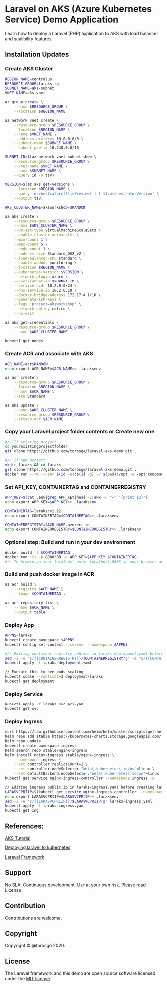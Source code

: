 # Laravel on AKS (Azure Kubernetes Service) Demo Application

Learn how to deploy a Laravel (PHP) application to AKS with load balancer and scalibility features.

## Installation Updates

### Create AKS Cluster

```bash
REGION_NAME=centralus
RESOURCE_GROUP=laraks-rg
SUBNET_NAME=aks-subnet
VNET_NAME=aks-vnet

az group create \
    --name $RESOURCE_GROUP \
    --location $REGION_NAME

az network vnet create \
    --resource-group $RESOURCE_GROUP \
    --location $REGION_NAME \
    --name $VNET_NAME \
    --address-prefixes 10.0.0.0/8 \
    --subnet-name $SUBNET_NAME \
    --subnet-prefix 10.240.0.0/16

SUBNET_ID=$(az network vnet subnet show \
    --resource-group $RESOURCE_GROUP \
    --vnet-name $VNET_NAME \
    --name $SUBNET_NAME \
    --query id -o tsv)

VERSION=$(az aks get-versions \
    --location $REGION_NAME \
    --query 'orchestrators[?!isPreview] | [-1].orchestratorVersion' \
    --output tsv)

AKS_CLUSTER_NAME=aksworkshop-$RANDOM

az aks create \
    --resource-group $RESOURCE_GROUP \
    --name $AKS_CLUSTER_NAME \
    --vm-set-type VirtualMachineScaleSets \
    --enable-cluster-autoscaler \
    --min-count 1 \
    --max-count 5 \
    --node-count 1 \
    --node-vm-size Standard_DS2_v2 \
    --load-balancer-sku standard \
    --enable-addons monitoring \
    --location $REGION_NAME \
    --kubernetes-version $VERSION \
    --network-plugin azure \
    --vnet-subnet-id $SUBNET_ID \
    --service-cidr 10.2.0.0/24 \
    --dns-service-ip 10.2.0.10 \
    --docker-bridge-address 172.17.0.1/16 \
    --generate-ssh-keys \
    --tags 'project=aksworkshop' \
    --network-policy calico \
    --no-wait

az aks get-credentials \
    --resource-group $RESOURCE_GROUP \
    --name $AKS_CLUSTER_NAME

kubectl get nodes
```

### Create ACR and associate with AKS


```bash
ACR_NAME=acr$RANDOM
echo export ACR_NAME=$ACR_NAME>> .laraksenv

az acr create \
    --resource-group $RESOURCE_GROUP \
    --location $REGION_NAME \
    --name $ACR_NAME \
    --sku Standard

az aks update \
    --name $AKS_CLUSTER_NAME \
    --resource-group $RESOURCE_GROUP \
    --attach-acr $ACR_NAME
```

### Copy your Laravel project folder contents or Create new one

```bash
#// If existing project
cd yourexistingprojectfolder
git clone https://github.com/torosgo/laravel-aks-demo.git .

#// If new project
mkdir laraks && cd laraks
git clone https://github.com/torosgo/laravel-aks-demo.git .
docker run --rm --user $(id -u):$(id -g) -v $(pwd):/opt -w /opt composer create-project --prefer-dist laravel/laravel .
```

### Set API_KEY, CONTAINERTAG and CONTAINERREGISTRY

```bash
APP_KEY=$(cat .env|grep APP_KEY|head -1|awk -F "=" '{print $2}')
echo export APP_KEY=$APP_KEY>> .laraksenv

CONTAINERTAG=laraks:v1.12
echo export CONTAINERTAG=$CONTAINERTAG>> .laraksenv

CONTAINERREGISTRY=$ACR_NAME.azurecr.io
echo export CONTAINERREGISTRY=$CONTAINERREGISTRY>> .laraksenv
```

### Optional step: Build and run in your dev environment

```bash
docker build -t $CONTAINERTAG .
docker run -ti -p 8888:80 -e APP_KEY=$APP_KEY $CONTAINERTAG
#// To browse on your localhost enter localhost:8888 in your browser address bar

```

### Build and push docker image in ACR

```bash
az acr build \
    --registry $ACR_NAME \
    --image $CONTAINERTAG .

az acr repository list \
    --name $ACR_NAME \
    --output table
```

### Deploy App


```bash
APPNS=laraks
kubectl create namespace $APPNS
kubectl config set-context --current --namespace $APPNS

#// Editing container registry address in laraks-deployment.yaml before creating the deployment
sed -i -e "s/{{CONTAINERREGISTRY}}/$CONTAINERREGISTRY/g" -e "s/{{CONTAINERTAG}}/$CONTAINERTAG/g" -e "s/{{APP_KEY}}/$APP_KEY/g" laraks-deployment.yaml
kubectl apply -f laraks-deployment.yaml 

// Execute this to see pods scaling
kubectl scale --replicas=3 deployment/laraks
kubectl get deployment
```

### Deploy Service


```bash
kubectl apply -f laraks-svc-pri.yaml 
kubectl get svc
```

### Deploy Ingress


```bash
curl https://raw.githubusercontent.com/helm/helm/master/scripts/get-helm-3 | bash
helm repo add stable https://kubernetes-charts.storage.googleapis.com/
helm repo update
kubectl create namespace ingress
helm search repo stable/nginx-ingress
helm install nginx-ingress stable/nginx-ingress \
    --namespace ingress \
    --set controller.replicaCount=2 \
    --set controller.nodeSelector."beta\.kubernetes\.io/os"=linux \
    --set defaultBackend.nodeSelector."beta\.kubernetes\.io/os"=linux
kubectl get service nginx-ingress-controller --namespace ingress -w

// Editing ingress public ip in laraks-ingress.yaml before creating laraks ingress
LARASVCPRIIP=$(kubectl get service nginx-ingress-controller --namespace ingress|grep nginx-ingress-controller| awk '{print $4}')
echo export LARASVCPRIIP=$LARASVCPRIIP>> .laraksenv
sed -i -e "s/{{LARASVCPRIIP}}/$LARASVCPRIIP/g" laraks-ingress.yaml
kubectl apply -f laraks-ingress.yaml
kubectl get ing
```


## References: 

[AKS Tutorial](https://docs.microsoft.com/en-us/azure/aks/tutorial-kubernetes-prepare-app)

[Deploying laravel to kubernetes](https://learnk8s.io/blog/deploying-laravel-to-kubernetes/)
 
[Laravel Framework](https://laravel.com/)



## Support

No SLA. Continuous development. Use at your own risk. Please read License

## Contribution

Contributions are welcome.


## Copyright

Copyright &copy; @torosgo 2020.


## License

The Laravel framework and this demo are open source software licensed under the [MIT license](https://opensource.org/licenses/MIT).
